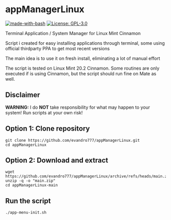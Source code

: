 # appManagerLinux

[![made-with-bash](https://img.shields.io/badge/Bash-1f425f?logo=gnubash)](https://www.gnu.org/software/bash/)
[![License: GPL-3.0](https://img.shields.io/badge/license-GPL--3.0-orange)](https://opensource.org/licenses/GPL-3.0)

Terminal Application / System Manager for Linux Mint Cinnamon

Script i created for easy installing applications through terminal, some using official thirdparty PPA to get most recent versions

The main idea is to use it on fresh install, eliminating a lot of manual effort

The script is tested on Linux Mint 20.2 Cinnamon. Some routines are only executed if is using Cinnamon, but the script should run fine on Mate as well.

## Disclaimer

**WARNING:** I do **NOT** take responsibility for what may happen to your system! Run scripts at your own risk!

## Option 1: Clone repository
	git clone https://github.com/evandro777/appManagerLinux.git
	cd appManagerLinux

## Option 2: Download and extract
	wget https://github.com/evandro777/appManagerLinux/archive/refs/heads/main.zip
	unzip -q -o "main.zip"
	cd appManagerLinux-main

## Run the script
	./app-menu-init.sh
